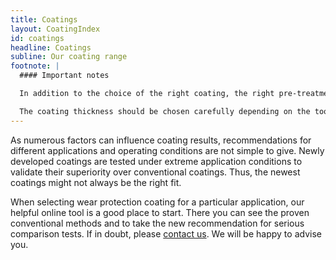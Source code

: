 ```yaml
---
title: Coatings
layout: CoatingIndex
id: coatings
headline: Coatings
subline: Our coating range
footnote: |
  #### Important notes

  In addition to the choice of the right coating, the right pre-treatment and post-treatment is essential for a successful application. This applies in particular to fine-grained carbide tools for hard and dry machining (MQL) and for deep hole drilling.

  The coating thickness should be chosen carefully depending on the tool and its application area. A thickness of 2-4 µm is applied by default. However, it's recommended to apply thinner coatings of 0.5-2µm for micro tools with a diameter of less than 3mm to ensure high cutting efficiency. Thinner coatings smoother and that's why they are highly recommended for reamers.
---
```

As numerous factors can influence coating results, recommendations for different applications and operating conditions are not simple to give. Newly developed coatings are tested under extreme application conditions to validate their superiority over conventional coatings. Thus, the newest coatings might not always be the right fit.

When selecting wear protection coating for a particular application, our helpful online tool is a good place to start. There you can see the proven conventional methods and to take the new recommendation for serious comparison tests. If in doubt, please [contact us](/en/contact). We will be happy to advise you.
